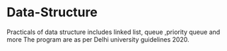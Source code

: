 # Data-Structure
Practicals of data structure includes linked list, queue ,priority queue and more
The program are as per Delhi university guidelines 2020.
